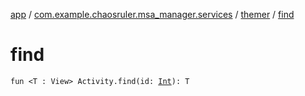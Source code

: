 [app](../../index.md) / [com.example.chaosruler.msa_manager.services](../index.md) / [themer](index.md) / [find](.)

# find

`fun <T : View> Activity.find(id: `[`Int`](https://kotlinlang.org/api/latest/jvm/stdlib/kotlin/-int/index.html)`): T`
